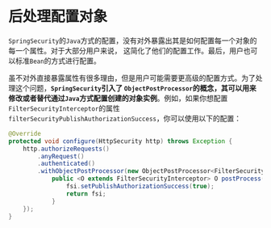 后处理配置对象
=================================================================================
`SpringSecurity`的`Java`方式的配置，没有对外暴露出其是如何配置每一个对象的每一个属性。对于大部分用户来说，
这简化了他们的配置工作。最后，用户也可以标准`Bean`的方式进行配置。

虽不对外直接暴露属性有很多理由，但是用户可能需要更高级的配置方式。为了处理这个问题，**`SpringSecurity`引入了
`ObjectPostProcessor`的概念，其可以用来修改或者替代通过`Java`方式配置创建的对象实例**。例如，如果你想配置
`FilterSecurityInterceptor`的属性`filterSecurityPublishAuthorizationSuccess`，你可以使用以下的配置：
```java
@Override
protected void configure(HttpSecurity http) throws Exception {
    http.authorizeRequests()
        .anyRequest()
        .authenticated()
        .withObjectPostProcessor(new ObjectPostProcessor<FilterSecurityInterceptor>() {
            public <O extends FilterSecurityInterceptor> O postProcess(O fsi) {
                fsi.setPublishAuthorizationSuccess(true);
                return fsi;
            }
    });
}
```